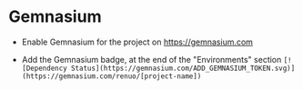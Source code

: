 # Gemnasium

* Enable Gemnasium for the project on <https://gemnasium.com>

* Add the Gemnasium badge, at the end of the "Environments" section
`[![Dependency Status](https://gemnasium.com/ADD_GEMNASIUM_TOKEN.svg)](https://gemnasium.com/renuo/[project-name])`
